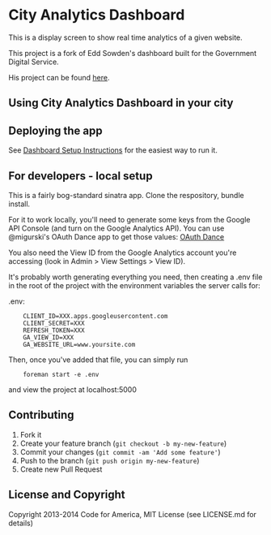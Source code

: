 # City Analytics Dashboard

This is a display screen to show real time analytics of a given website. 

This project is a fork of Edd Sowden's dashboard built for the Government Digital Service.  

His project can be found [here](https://github.com/edds/display-screen).


Using City Analytics Dashboard in your city
---------------

Deploying the app
----------

See [Dashboard Setup Instructions](http://dfd-dashboard-setup.herokuapp.com/) for the easiest way to run it. 



For developers - local setup
-----------

This is a fairly bog-standard sinatra app.  Clone the respository, bundle install.

For it to work locally, you'll need to generate some keys from the Google API Console (and turn on the Google Analytics API).  You can use @migurski's OAuth Dance app to get those values: [OAuth Dance](http://oauth-dance.herokuapp.com/)  

You also need the View ID from the Google Analytics account you're accessing (look in Admin > View Settings > View ID). 

It's probably worth generating everything you need, then creating a .env file in the root of the project with the environment variables the server calls for:

.env:

```
    CLIENT_ID=XXX.apps.googleusercontent.com
    CLIENT_SECRET=XXX
    REFRESH_TOKEN=XXX
    GA_VIEW_ID=XXX
    GA_WEBSITE_URL=www.yoursite.com
```

Then, once you've added that file, you can simply run 

```
    foreman start -e .env
```

and view the project at localhost:5000

Contributing
------------

1. Fork it
2. Create your feature branch (`git checkout -b my-new-feature`)
3. Commit your changes (`git commit -am 'Add some feature'`)
4. Push to the branch (`git push origin my-new-feature`)
5. Create new Pull Request

License and Copyright
---------------------

Copyright 2013-2014 Code for America, MIT License (see LICENSE.md for details)


